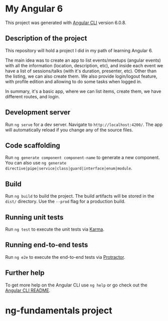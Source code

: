 # My Angular 6

This project was generated with [Angular CLI](https://github.com/angular/angular-cli) version 6.0.8.

## Description of the project

This repository will hold a project I did in my path of learning Angular 6. 

The main idea was to create an app to list events/meetups (angular events) with all the information (location, description, etc), and inside each event we have a list of sessions/talks (with it's duration, presenter, etc). Other than the listing, we can also create them.
We also provide login/logout feature, with profile edition and allowing to do some tasks when logged in.

In summary, it's a basic app, where we can list items, create them, we have different routes, and login.

## Development server

Run `ng serve` for a dev server. Navigate to `http://localhost:4200/`. The app will automatically reload if you change any of the source files.

## Code scaffolding

Run `ng generate component component-name` to generate a new component. You can also use `ng generate directive|pipe|service|class|guard|interface|enum|module`.

## Build

Run `ng build` to build the project. The build artifacts will be stored in the `dist/` directory. Use the `--prod` flag for a production build.

## Running unit tests

Run `ng test` to execute the unit tests via [Karma](https://karma-runner.github.io).

## Running end-to-end tests

Run `ng e2e` to execute the end-to-end tests via [Protractor](http://www.protractortest.org/).

## Further help

To get more help on the Angular CLI use `ng help` or go check out the [Angular CLI README](https://github.com/angular/angular-cli/blob/master/README.md).
# ng-fundamentals project
